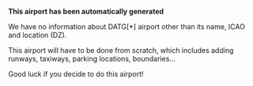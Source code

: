 **This airport has been automatically generated**

We have no information about DATG[*] airport other than its name, ICAO and location (DZ).

This airport will have to be done from scratch, which includes adding runways, taxiways, parking locations, boundaries...

Good luck if you decide to do this airport!